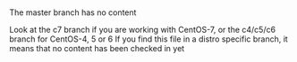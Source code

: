 \
The master branch has no content

Look at the c7 branch if you are working with CentOS-7, or the c4/c5/c6 branch for CentOS-4, 5 or 6
If you find this file in a distro specific branch, it means that no content has been checked in yet
